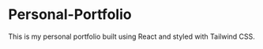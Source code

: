 # Personal-Portfolio
This is my personal portfolio built using React and styled with Tailwind CSS. 
